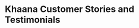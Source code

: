 <html>
  <head>
    <h1>Khaana Customer Stories and Testimonials</h1>
  </head>
  <body>
    
  </body>
</html>
